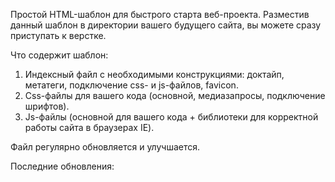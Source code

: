 Простой HTML-шаблон для быстрого старта веб-проекта. Разместив данный шаблон в директории вашего будущего сайта, вы можете сразу приступать к верстке.

Что содержит шаблон:
1. Индексный файл с необходимыми конструкциями: доктайп, метатеги, подключение css- и js-файлов, favicon.
2. Css-файлы для вашего кода (основной, медиазапросы, подключение шрифтов).
3. Js-файлы (основной для вашего кода + библиотеки для корректной работы сайта в браузерах IE).

Файл регулярно обновляется и улучшается. 

Последние обновления:
